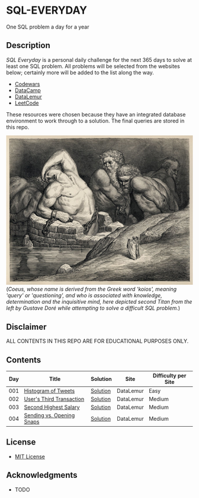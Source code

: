 # SQL-EVERYDAY

One SQL problem a day for a year

## Description

_SQL Everyday_ is a personal daily challenge for the next 365 days to solve at least one SQL problem. All problems will be selected from the websites below; certainly more will be added to the list along the way.

* [Codewars](https://www.codewars.com/)
* [DataCamp](https://www.datacamp.com/)
* [DataLemur](https://datalemur.com/)
* [LeetCode](https://leetcode.com/)

These resources were chosen because they have an integrated database environment to work through to a solution. The final queries are stored in this repo.

![Coeus](resources/coeus.jpg)
(_Coeus, whose name is derived from the Greek word 'koios', meaning 'query' or 'questioning', and who is associated with knowledge, determination and the inquisitive mind, here depicted second Titan from the left by Gustave Doré while attempting to solve a difficult SQL problem._)

## Disclaimer

ALL CONTENTS IN THIS REPO ARE FOR EDUCATIONAL PURPOSES ONLY.

## Contents

| Day   | Title                                  | Solution  | Site        | Difficulty per Site   |
| ----- | -------------------------------------- | --------- | ----------- | --------------------- |
| 001   | [Histogram of Tweets](https://datalemur.com/questions/sql-histogram-tweets)     | [Solution](solutions/001_histogram_of_tweets.md)  | DataLemur    |  Easy                     |
| 002   | [User's Third Transaction](https://datalemur.com/questions/sql-third-transaction)     | [Solution](solutions/002_users_third_transaction.md)  | DataLemur    |  Medium                     |
| 003   | [Second Highest Salary](https://datalemur.com/questions/sql-second-highest-salary)     | [Solution](solutions/003_second_highest_salary.md)  | DataLemur    |  Medium                     |
| 004   | [Sending vs. Opening Snaps](https://datalemur.com/questions/time-spent-snaps)     | [Solution](solutions/004_sending_vs_opening_snaps.md)  | DataLemur    |  Medium                     |

## License

* [MIT License](https://github.com/ggeerraarrdd/sql-everyday/blob/main/LICENSE)

## Acknowledgments

* TODO
